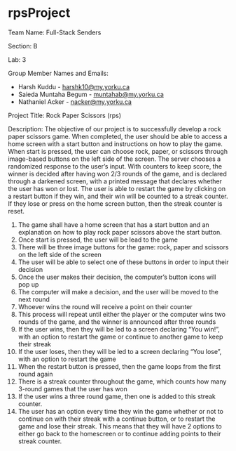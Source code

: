 # rpsProject
Team Name: Full-Stack Senders

Section: B

Lab: 3

Group Member Names and Emails: 
- Harsh Kuddu - harshk10@my.yorku.ca
- Saieda Muntaha Begum - muntahab@my.yorku.ca 
- Nathaniel Acker - nacker@my.yorku.ca

Project Title: Rock Paper Scissors (rps)

Description: The objective of our project is to successfully develop a rock paper scissors game. When completed, the user should be able to access a home screen with a start button and instructions on how to play the game. When start is pressed, the user can choose rock, paper, or scissors through image-based buttons on the left side of the screen. The server chooses a randomized response to the user’s input. With counters to keep score, the winner is decided after having won 2/3 rounds of the game, and is declared through a darkened screen, with a printed message that declares whether the user has won or lost. The user is able to restart the game by clicking on a restart button if they win, and their win will be counted to a streak counter. If they lose or press on the home screen button, then the streak counter is reset. 

1. The game shall have a home screen that has a start button and an explanation on how to play rock paper scissors above the start button.  
2. Once start is pressed, the user will be lead to the game
3. There will be three image buttons for the game: rock, paper and scissors on the left side of the screen
4. The user will be able to select one of these buttons in order to input their decision
5. Once the user makes their decision, the computer’s button icons will pop up
6. The computer will make a decision, and the user will be moved to the next round 
7. Whoever wins the round will receive a point on their counter
8. This process will repeat until either the player or the computer wins two rounds of the game, and the winner is announced after three rounds
9. If the user wins, then they will be led to a screen declaring “You win!”, with an option to restart the game or continue to another game to keep their streak 
10. If the user loses, then they will be led to a screen declaring “You lose”, with an option to restart the game
11. When the restart button is pressed, then the game loops from the first round again
12. There is a streak counter throughout the game, which counts how many 3-round games that the user has won
13. If the user wins a three round game, then one is added to this streak counter. 
14. The user has an option every time they win the game whether or not to continue on with their streak with a continue button, or to restart the game and lose their streak. This means that they will have 2 options to either go back to the homescreen or to continue adding points to their streak counter.

